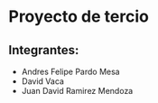 # Proyecto de tercio
## Integrantes:
 - Andres Felipe Pardo Mesa
 - David Vaca
 - Juan David Ramirez Mendoza
 
